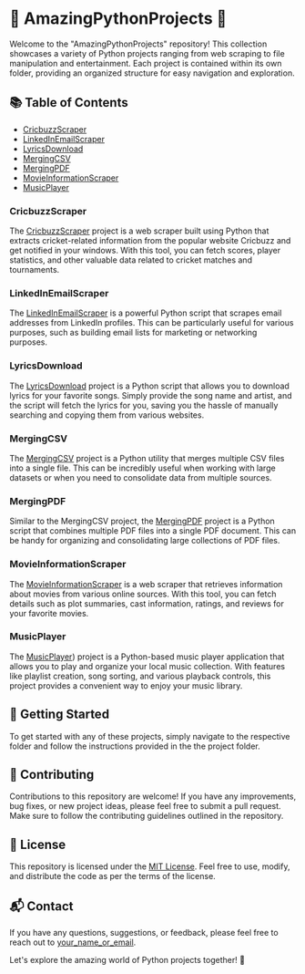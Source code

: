 # 🚀 AmazingPythonProjects 🐍

Welcome to the "AmazingPythonProjects" repository! This collection showcases a variety of Python projects ranging from web scraping to file manipulation and entertainment. Each project is contained within its own folder, providing an organized structure for easy navigation and exploration.

## 📚 Table of Contents

- [CricbuzzScraper](#cricbuzzscraper)
- [LinkedInEmailScraper](#linkedinemailscraper)
- [LyricsDownload](#lyricsdownload)
- [MergingCSV](#mergingcsv)
- [MergingPDF](#mergingpdf)
- [MovieInformationScraper](#movieinformationscraper)
- [MusicPlayer](#musicplayer)

### CricbuzzScraper

The [CricbuzzScraper](https://github.com/Abhishek-yadv/AmazingPythonProjects/tree/master/CricbuzzScrapper) project is a web scraper built using Python that extracts cricket-related information from the popular website Cricbuzz and get notified in your windows. With this tool, you can fetch scores, player statistics, and other valuable data related to cricket matches and tournaments.

### LinkedInEmailScraper

The [LinkedInEmailScraper](https://github.com/Abhishek-yadv/AmazingPythonProjects/tree/master/LinkedInEmailScraper) is a powerful Python script that scrapes email addresses from LinkedIn profiles. This can be particularly useful for various purposes, such as building email lists for marketing or networking purposes.

### LyricsDownload

The [LyricsDownload](https://github.com/Abhishek-yadv/AmazingPythonProjects/tree/master/LyricsDownload) project is a Python script that allows you to download lyrics for your favorite songs. Simply provide the song name and artist, and the script will fetch the lyrics for you, saving you the hassle of manually searching and copying them from various websites.

### MergingCSV

The [MergingCSV](link_to_mergingcsv_folder) project is a Python utility that merges multiple CSV files into a single file. This can be incredibly useful when working with large datasets or when you need to consolidate data from multiple sources.

### MergingPDF

Similar to the MergingCSV project, the [MergingPDF](https://github.com/Abhishek-yadv/AmazingPythonProjects/tree/master/MergingCSV) project is a Python script that combines multiple PDF files into a single PDF document. This can be handy for organizing and consolidating large collections of PDF files.

### MovieInformationScraper

The [MovieInformationScraper](https://github.com/Abhishek-yadv/AmazingPythonProjects/tree/master/MovieInformationScraper) is a web scraper that retrieves information about movies from various online sources. With this tool, you can fetch details such as plot summaries, cast information, ratings, and reviews for your favorite movies.

### MusicPlayer

The [MusicPlayer](https://github.com/Abhishek-yadv/AmazingPythonProjects/tree/master/MusicPlayer)) project is a Python-based music player application that allows you to play and organize your local music collection. With features like playlist creation, song sorting, and various playback controls, this project provides a convenient way to enjoy your music library.

## 🚀 Getting Started

To get started with any of these projects, simply navigate to the respective folder and follow the instructions provided in the the project folder.

## 🤝 Contributing

Contributions to this repository are welcome! If you have any improvements, bug fixes, or new project ideas, please feel free to submit a pull request. Make sure to follow the contributing guidelines outlined in the repository.

## 📝 License

This repository is licensed under the [MIT License](link_to_license_file). Feel free to use, modify, and distribute the code as per the terms of the license.

## 📬 Contact

If you have any questions, suggestions, or feedback, please feel free to reach out to [your_name_or_email](mailto:ay29020@gmail.com).

Let's explore the amazing world of Python projects together! 🎉
